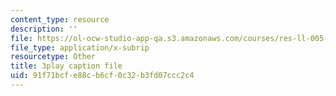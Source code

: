 ```yaml
---
content_type: resource
description: ''
file: https://ol-ocw-studio-app-qa.s3.amazonaws.com/courses/res-ll-005-mathematics-of-big-data-and-machine-learning-january-iap-2020/91f71bcfe88cb6cf0c32b3fd07ccc2c4_ADQck0zeBLQ.srt
file_type: application/x-subrip
resourcetype: Other
title: 3play caption file
uid: 91f71bcf-e88c-b6cf-0c32-b3fd07ccc2c4
---
```

